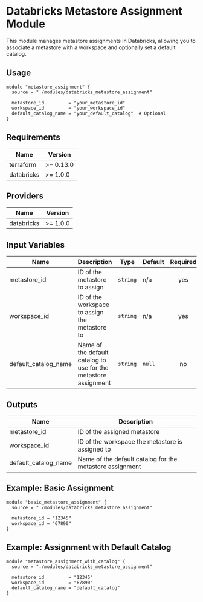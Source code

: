 # Databricks Metastore Assignment Module

This module manages metastore assignments in Databricks, allowing you to associate a metastore with a workspace and optionally set a default catalog.

## Usage

```hcl
module "metastore_assignment" {
  source = "./modules/databricks_metastore_assignment"

  metastore_id         = "your_metastore_id"
  workspace_id         = "your_workspace_id"
  default_catalog_name = "your_default_catalog"  # Optional
}
```

## Requirements

| Name | Version |
|------|---------|
| terraform | >= 0.13.0 |
| databricks | >= 1.0.0 |

## Providers

| Name | Version |
|------|---------|
| databricks | >= 1.0.0 |

## Input Variables

| Name | Description | Type | Default | Required |
|------|-------------|------|---------|:--------:|
| metastore_id | ID of the metastore to assign | `string` | n/a | yes |
| workspace_id | ID of the workspace to assign the metastore to | `string` | n/a | yes |
| default_catalog_name | Name of the default catalog to use for the metastore assignment | `string` | `null` | no |

## Outputs

| Name | Description |
|------|-------------|
| metastore_id | ID of the assigned metastore |
| workspace_id | ID of the workspace the metastore is assigned to |
| default_catalog_name | Name of the default catalog for the metastore assignment |

## Example: Basic Assignment

```hcl
module "basic_metastore_assignment" {
  source = "./modules/databricks_metastore_assignment"

  metastore_id = "12345"
  workspace_id = "67890"
}
```

## Example: Assignment with Default Catalog

```hcl
module "metastore_assignment_with_catalog" {
  source = "./modules/databricks_metastore_assignment"

  metastore_id         = "12345"
  workspace_id         = "67890"
  default_catalog_name = "default_catalog"
}
```